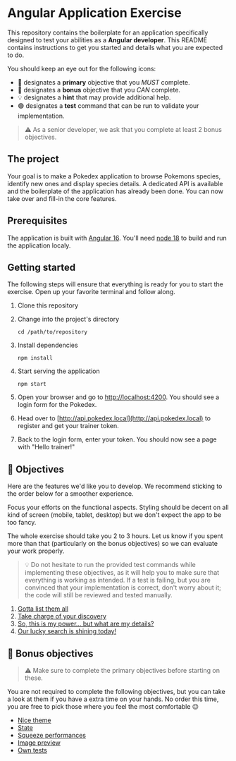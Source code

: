 # Angular Application Exercise

This repository contains the boilerplate for an application specifically designed to test your abilities as a **Angular
developer**. This README contains instructions to get you started and details what you are expected to do.

You should keep an eye out for the following icons:

- 🎯 designates a **primary** objective that you _MUST_ complete.
- 🧠 designates a **bonus** objective that you _CAN_ complete.
- 💡 designates a **hint** that may provide additional help.
- 🟢 designates a **test** command that can be run to validate your implementation.

> ⚠️ As a senior developer, we ask that you complete at least 2 bonus objectives.

## The project

Your goal is to make a Pokedex application to browse Pokemons species, identify new ones and display species details. A
dedicated API is available and the boilerplate of the application has already been done. You can now take over and
fill-in the core features.

## Prerequisites

The application is built with [Angular 16](https://angular.io/). You'll need [node 18](https://nodejs.org/en) to build
and run the application localy.

## Getting started

The following steps will ensure that everything is ready for you to start the exercise. Open up your favorite terminal
and follow along.

1. Clone this repository

2. Change into the project's directory
    ```
    cd /path/to/repository
    ```

3. Install dependencies
    ```shell
    npm install
    ```

4. Start serving the application
    ```shell
    npm start
    ```

5. Open your browser and go to [http://localhost:4200](http://localhost:4200). You should see a login form for the
   Pokedex.

6. Head over to [http://api.pokedex.local](http://api.pokedex.local) to register and get your trainer token.

7. Back to the login form, enter your token. You should now see a page with "Hello trainer!"

## 🎯 Objectives

Here are the features we'd like you to develop. We recommend sticking to the order below for a smoother experience.

Focus your efforts on the functional aspects. Styling should be decent on all kind of screen (mobile, tablet, desktop)
but we don't expect the app to be too fancy.

The whole exercise should take you 2 to 3 hours. Let us know if you spent more than that (particularly on the bonus
objectives) so we can evaluate your work properly.

> 💡 Do not hesitate to run the provided test commands while implementing these objectives, as it will help you to make
> sure that everything is working as intended. If a test is failing, but you are convinced that your implementation is
> correct, don't worry about it; the code will still be reviewed and tested manually.

1. [Gotta list them all](./docs/gotta-list-them-all.md)
2. [Take charge of your discovery](./docs/take-charge-of-your-discovery.md)
3. [So, this is my power... but what are my details?](./docs/so-this-is-my-power-but-what-are-my-details.md)
4. [Our lucky search is shining today!](./docs/our-lucky-search-is-shining-today.md)

## 🧠 Bonus objectives

> ⚠️ Make sure to complete the primary objectives before starting on these.

You are not required to complete the following objectives, but you can take a look at them if you have a extra time on
your hands. No order this time, you are free to pick those where you feel the most comfortable 😉

- [Nice theme](./docs/nice-theme.md)
- [State](./docs/state.md)
- [Squeeze performances](./docs/squeeze-performances.md)
- [Image preview](./docs/image-preview.md)
- [Own tests](./docs/own-tests.md)
